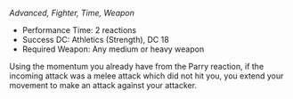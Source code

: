 _Advanced, Fighter, Time, Weapon_
 
- Performance Time: 2 reactions
- Success DC: Athletics (Strength), DC 18
- Required Weapon: Any medium or heavy weapon
 
Using the momentum you already have from the Parry reaction, if the incoming attack was a melee attack which did not hit you, you extend your movement to make an attack against your attacker.